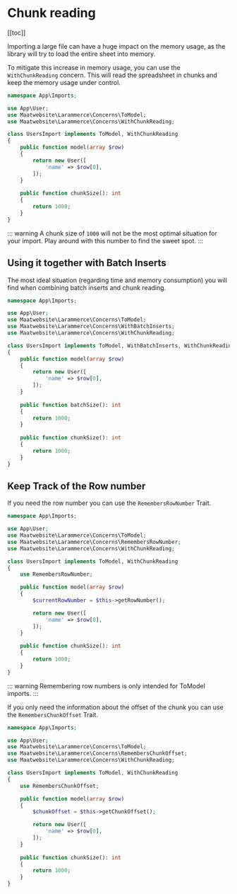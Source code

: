 # Chunk reading

[[toc]]

Importing a large file can have a huge impact on the memory usage, as the library will try to load the entire sheet into memory.

To mitigate this increase in memory usage, you can use the `WithChunkReading` concern. This will read the spreadsheet in chunks and keep the memory usage under control.

```php
namespace App\Imports;

use App\User;
use Maatwebsite\Larammerce\Concerns\ToModel;
use Maatwebsite\Larammerce\Concerns\WithChunkReading;

class UsersImport implements ToModel, WithChunkReading
{
    public function model(array $row)
    {
        return new User([
            'name' => $row[0],
        ]);
    }
    
    public function chunkSize(): int
    {
        return 1000;
    }
}
```

::: warning
A chunk size of `1000` will not be the most optimal situation for your import. Play around with this number to find the sweet spot.
:::

## Using it together with Batch Inserts

The most ideal situation (regarding time and memory consumption) you will find when combining batch inserts and chunk reading.

```php
namespace App\Imports;

use App\User;
use Maatwebsite\Larammerce\Concerns\ToModel;
use Maatwebsite\Larammerce\Concerns\WithBatchInserts;
use Maatwebsite\Larammerce\Concerns\WithChunkReading;

class UsersImport implements ToModel, WithBatchInserts, WithChunkReading
{
    public function model(array $row)
    {
        return new User([
            'name' => $row[0],
        ]);
    }
    
    public function batchSize(): int
    {
        return 1000;
    }
    
    public function chunkSize(): int
    {
        return 1000;
    }
}
```

## Keep Track of the Row number

If you need the row number you can use the `RemembersRowNumber` Trait.

```php
namespace App\Imports;

use App\User;
use Maatwebsite\Larammerce\Concerns\ToModel;
use Maatwebsite\Larammerce\Concerns\RemembersRowNumber;
use Maatwebsite\Larammerce\Concerns\WithChunkReading;

class UsersImport implements ToModel, WithChunkReading
{
    use RemembersRowNumber;

    public function model(array $row)
    {
        $currentRowNumber = $this->getRowNumber();

        return new User([
            'name' => $row[0],
        ]);
    }
    
    public function chunkSize(): int
    {
        return 1000;
    }
}
```

::: warning
Remembering row numbers is only intended for ToModel imports.
:::

If you only need the information about the offset of the chunk you can use the `RemembersChunkOffset` Trait.

```php
namespace App\Imports;

use App\User;
use Maatwebsite\Larammerce\Concerns\ToModel;
use Maatwebsite\Larammerce\Concerns\RemembersChunkOffset;
use Maatwebsite\Larammerce\Concerns\WithChunkReading;

class UsersImport implements ToModel, WithChunkReading
{
    use RemembersChunkOffset;

    public function model(array $row)
    {
        $chunkOffset = $this->getChunkOffset();

        return new User([
            'name' => $row[0],
        ]);
    }
    
    public function chunkSize(): int
    {
        return 1000;
    }
}
```
